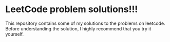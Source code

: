 # LeetCode problem solutions!!!

This repository contains some of my solutions to the problems on leetcode. <br>
Before understanding the solution, I highly recommend that you try it yourself.
